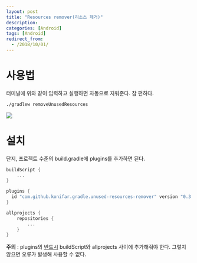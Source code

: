 ```yaml
---
layout: post
title: "Resources remover(리소스 제거)"
description: 
categories: [Android]
tags: [Android]
redirect_from:
  - /2018/10/01/
---
```


# 사용법

터미널에 위와 같이 입력하고 실행하면 자동으로 지워준다. 참 편하다.

```reStructuredText
./gradlew removeUnusedResources
```

![](https://github.com/konifar/gradle-unused-resources-remover-plugin/raw/master/art/shell.png)

# 설치

단지, 프로젝트 수준의 build.gradle에 plugins를 추가하면 된다.

```groovy
buildScript {
    ...
}

plugins {
  id "com.github.konifar.gradle.unused-resources-remover" version "0.3.3"
}

allprojects {
    repositories {
        ...
    }
}
```

**주의** : plugins의  <u>반드시</u> buildScript와 allprojects 사이에 추가해줘야 한다. 그렇지 않으면 오류가 발생해 사용할 수 없다.